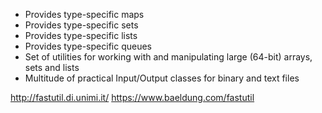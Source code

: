 * Provides type-specific maps
* Provides type-specific sets
* Provides type-specific lists
* Provides type-specific queues
* Set of utilities for working with and manipulating large (64-bit) arrays, sets and lists
* Multitude of practical Input/Output classes for binary and text files

http://fastutil.di.unimi.it/
https://www.baeldung.com/fastutil